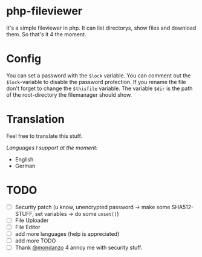 # php-fileviewer
It's a simple fileviewer in php. It can list directorys, show files and download them. So that's it 4 the moment.


# Config
You can set a password with the `$lock` variable. You can comment out the `$lock`-variable to disable the password protection.
If you rename the file don't forget to change the `$thisfile` variable.
The variable `$dir` is the path of the root-directory the filemanager should show.


# Translation
Feel free to translate this stuff. 

_Languages I support at the moment:_
  * English
  * German


# TODO
- [ ] Security patch (u know, unencrypted password -> make some SHA512-STUFF, set variables -> do some `unset()`)
- [ ] File Uploader
- [ ] File Editor
- [ ] add more languages (help is appreciated)
- [ ] add more TODO
- [ ] Thank [@mondanzo](https://github.com/mondanzo) 4 annoy me with security stuff. 

